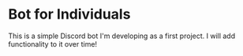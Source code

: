 # Bot for Individuals


This is a simple Discord bot I'm developing as a first project. I will add functionality to it over time!
